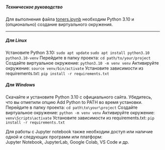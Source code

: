 ##### Техническое руководство
Для выполнения файла [toners.ipynb](toners.ipynb) необходим Python 3.10 и (опционально) создание виртуального окружения.

---

##### Для Linux
Установите Python 3.10:
    ```sudo apt update```
    ```sudo apt install python3.10 python3.10-venv```
Перейдите в папку проекта:
    ```cd path/to/your/project```
Создайте виртуальное окружение:
    ```python3.10 -m venv venv```
Активируйте окружение:
    ```source venv/bin/activate```
Установите зависимости из requirements.txt:
    ```pip install -r requirements.txt```

##### Для Windows
Скачайте и установите Python 3.10 с официального сайта.
Убедитесь, что вы отметили опцию Add Python to PATH во время установки.
Перейдите в папку проекта:
   ```cd path\to\your\project```
Создайте виртуальное окружение:
    ```python -m venv venv```
Активируйте окружение:
    ```venv\Scripts\activate```
Установите зависимости из requirements.txt:
    ```pip install -r requirements.txt```

Для работы с Jupyter notebook также необходим доступ или наличие одной и следующих программ или платформ:  
Jupyter Notebook, JupyterLab, Google Colab, VS Code и др.